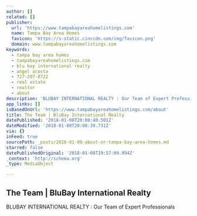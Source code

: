 ```yaml
---
author: []
related: []
publisher:
  url: 'https://www.tampabayareahomelistings.com'
  name: Tampa Bay Area Homes
  favicon: 'https://s-static.cinccdn.com/img/favicon.png'
  domain: www.tampabayareahomelistings.com
keywords:
  - tampa bay area homes
  - tampabayareahomelistings.com
  - blu bay international realty
  - angel acosta
  - 727-207-8722
  - real estate
  - realtor
  - about
description: 'BLUBAY INTERNATIONAL REALTY : Our Team of Expert Professionals'
app_links: []
isBasedOnUrl: 'https://www.tampabayareahomelistings.com/about'
title: The Team | BluBay International Realty
datePublished: '2018-01-08T20:00:40.501Z'
dateModified: '2018-01-08T20:00:39.731Z'
via: {}
inFeed: true
sourcePath: _posts/2018-01-08-about-or-tampa-bay-area-homes.md
starred: false
datePublishedOriginal: '2018-01-08T19:57:09.994Z'
_context: 'http://schema.org'
_type: MediaObject

---
```

<article style=""><h1>The Team | BluBay International Realty</h1><p>BLUBAY INTERNATIONAL REALTY : Our Team of Expert Professionals</p></article>